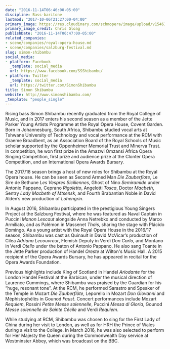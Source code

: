 ```yaml
---
date: "2016-11-14T06:46:00-05:00"
discipline: Bass-baritone
lastmod: "2017-10-06T21:27:00-04:00"
primary_image: https://res.cloudinary.com/schmopera/image/upload/v1546110277/media/2018/12/SimonShibambupcChrisGloag.jpg
primary_image_credit: Chris Gloag
publishDate: "2016-11-14T06:47:00-05:00"
related_companies:
- scene/companies/royal-opera-house.md
- scene/companies/salzburg-festival.md
slug: simon-shibambu
social_media:
- platform: Facebook
  _template: social_media
  url: https://www.facebook.com/SSShibambu/
- platform: Twitter
  _template: social_media
  url: https://twitter.com/SimonShibambu
title: Simon Shibambu
website: http://www.simonshibambu.com/
_template: "people_single"
---
```

Rising bass Simon Shibambu recently graduated from the Royal College of Music,
and in 2017 enters his second season as a member of the Jette Parker Young Artists
Programme at the Royal Opera House, Covent Garden. Born in Johannesburg, South
Africa, Shibambu studied vocal arts at Tshwane University of Technology and vocal
performance at the RCM with Graeme Broadbent, as an Association Board of the
Royal Schools of Music scholar supported by the Oppenheimer Memorial Trust and
Minerva Trust. In competition, he won first prize in the Amazwi Omzansi Africa Opera
Singing Competition, first prize and audience prize at the Clonter Opera Competition,
and an International Opera Awards Bursary.

The 2017/18 season brings a host of new roles for Shibambu at the Royal Opera
house. He can be seen as Second Armed Man *Die Zauberflote*, Le Sire de Bethune
*Les Vespres Siciliennes*, Ghost of Nino *Semiramide* under Antonio Pappano, Ceprano
*Rigoletto*, Angelotti *Tosca*, Doctor *Macbeth*, Sentry *Lady Macbeth of Mtsensk*, and
Fourth Brabantian Noble in David Alden’s new production of *Lohengrin*.

In August 2016, Shibambu participated in the prestigious Young Singers Project at the
Salzburg Festival, where he was featured as Naval Captain in Puccini *Manon Lescaut*
alongside Anna Netrebko and conducted by Marco Armiliato, and as Palémon in
Massenet *Thaïs*, sharing the stage with Plácido Domingo. As a young artist with the
Royal Opera House in the 2016/17 season, Shibambu was cast as Quinault in David
McVicar’s production of Cilea *Adriana Lecouvreur*, Flemish Deputy in Verdi *Don Carlo*,
and Montano in Verdi *Otello* under the baton of Antonio Pappano. He also sang
Toante in the Jette Parker production of Handel *Oreste* at Wilton's Music Hall. A 2015
recipient of the Opera Awards Bursary, he has appeared in recital for the Opera
Awards Foundation.

Previous highlights include King of Scotland in Handel *Ariodante* for the London
Handel Festival at the Barbican, under the musical direction of Laurence Cummings,
where Shibambu was praised by the Guardian for his “huge, resonant tone”. At the
RCM, he performed Sarastro and Speaker of the Temple in Mozart *Die Zauberflöte*,
Leporello in Mozart *Don Giovanni* and Méphistophélès in Gounod *Faust*. Concert
performances include Mozart *Requiem*, Rossini *Petite Messe solennelle*, Puccini
*Messa di Gloria*, Gounod *Messe solennelle de Sainte Cécile* and Verdi *Requiem*.

While studying at RCM, Shibambu was chosen to sing for the First Lady of China
during her visit to London, as well as for HRH the Prince of Wales during a visit to the
College. In March 2016, he was also selected to perform for Her Majesty the Queen
during the Commonwealth Day service at Westminster Abbey, which was broadcast
on the BBC.